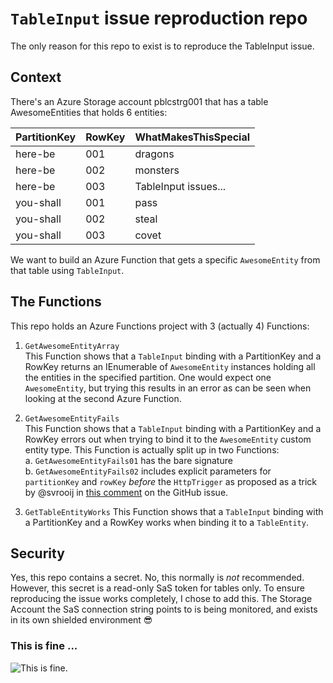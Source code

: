 # `TableInput` issue reproduction repo

The only reason for this repo to exist is to reproduce the TableInput issue.  

## Context

There's an Azure Storage account pblcstrg001 that has a table AwesomeEntities that holds 6 entities:

|PartitionKey|RowKey|WhatMakesThisSpecial|
|-|-|-|
|here-be|001|dragons|
|here-be|002|monsters|
|here-be|003|TableInput issues...|
|you-shall|001|pass|
|you-shall|002|steal|
|you-shall|003|covet|

We want to build an Azure Function that gets a specific `AwesomeEntity` from that table using `TableInput`.

## The Functions

This repo holds an Azure Functions project with 3 (actually 4) Functions:

1. `GetAwesomeEntityArray`  
This Function shows that a `TableInput` binding with a PartitionKey and a RowKey returns an IEnumerable of `AwesomeEntity` instances holding all the entities in the specified partition. One would expect one `AwesomeEntity`, but trying this results in an error as can be seen when looking at the second Azure Function.

2. `GetAwesomeEntityFails`  
This Function shows that a `TableInput` binding with a PartitionKey and a RowKey errors out when trying to bind it to the `AwesomeEntity` custom entity type. This Function is actually split up in two Functions:  
a. `GetAwesomeEntityFails01` has the bare signature  
b. `GetAwesomeEntityFails02` includes explicit parameters for `partitionKey` and `rowKey` _before_ the `HttpTrigger` as proposed as a trick by @svrooij in [this comment](https://github.com/Azure/azure-functions-dotnet-worker/issues/2320#issuecomment-2065243585) on the GitHub issue.

3. `GetTableEntityWorks`
This Function shows that a `TableInput` binding with a PartitionKey and a RowKey works when binding it to a `TableEntity`.

## Security

Yes, this repo contains a secret. No, this normally is _not_ recommended. However, this secret is a read-only SaS token for tables only. To ensure reproducing the issue works completely, I chose to add this. The Storage Account the SaS connection string points to is being monitored, and exists in its own shielded environment 😎  

### This is fine ...  

![This is fine.](https://media.npr.org/assets/img/2023/01/14/this-is-fine_custom-b7c50c845a78f5d7716475a92016d52655ba3115.jpg)
